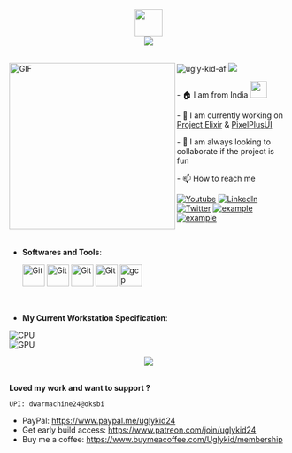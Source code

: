 <div align="center">

<img align="center" src="https://media.giphy.com/media/v1.Y2lkPTc5MGI3NjExMzlsZHg3eGliNTBhOWYwZmU0Z3NxaWZzZnlsdHpkYTY3YmVwNXhleiZlcD12MV9pbnRlcm5hbF9naWZfYnlfaWQmY3Q9dHM/kAm4u0lhDCmXnugz6p/giphy.gif" width ="50">
  <br>
  
<a href="https://github.com/DenverCoder1/readme-typing-svg">
    <img align="center" src="https://readme-typing-svg.herokuapp.com?&font=IBM+Plex+Sans&color=e05d44&size=20&lines=Hi+there!+Its+Saurav+here!;I'm+an+AOSP+Developer,;and+a+Web+Designer;I'm+also+studying+and+23+year+old" /></a>

</div>

<br>

<div>

  <img align="left" alt="GIF" src="https://user-images.githubusercontent.com/37551474/113611467-3a567d80-9657-11eb-862b-b07b4f105c6f.gif" alt="GitHub Octocat Drinking a Cup of Coffee" height="300">

<p align="left">
    <img src="https://komarev.com/ghpvc/?username=ugly-kid-af&style=flat-square" alt="ugly-kid-af" /> 
  <img src="https://img.shields.io/badge/Languages-English-dodgerblue" />
</p>


<p align="left">
  - 🏠 I am from India <img src="https://github.com/TheDudeThatCode/TheDudeThatCode/blob/master/Assets/Developer.gif" width="30px">
</p>

<p align="left">
  - 🏢 I am currently working on <a href="https://projectelixiros.com">Project Elixir</a> & <a href="https://ppui.site">PixelPlusUI</a>
</p> 

<p align="left">
  - 👯 I am always looking to collaborate if the project is fun
</p>
<p align="left">
  - 📫 How to reach me 
</p>
<p align="left">
  <a href="https://www.youtube.com/@weekendoclock"><img alt="Youtube" title="Youtube" src="https://img.shields.io/badge/-YouTube-red?style=for-the-badge&logo=youtube&logoColor=white"/></a>
  <a href="https://www.linkedin.com/in/sourav2407"><img alt="LinkedIn" title="LinkedIn" src="https://img.shields.io/badge/-LinkedIn-0077B5?style=for-the-badge&logo=linkedin&logoColor=white"/></a>
  <a href="https://twitter.com/ugly_kid_af"><img alt="Twitter" title="Twitter" src="https://img.shields.io/badge/-Twitter-1DA1F2?style=for-the-badge&logo=twitter&logoColor=white"/></a>
  <a href="https://telegram.me/ugly_kid_af" target="_blank"><img src="https://img.shields.io/badge/Telegram-26A5E4.svg?style=for-the-badge&logo=telegram&logoColor=white" alt="example"/></a>
  <a href="mailto:dwarmachine24@gmail.com" target="_blank"><img src="https://img.shields.io/badge/Gmail-D14836?style=for-the-badge&logo=gmail&logoColor=white" alt="example"/></a>
</p>

  </div>

<br>

- **Softwares and Tools**:

    <img src="https://user-images.githubusercontent.com/64439609/212556685-de9a7c04-31b0-43b6-af39-7c82ac13b321.png" width="40" height="40" alt="Git"/>
    <img src="https://user-images.githubusercontent.com/64439609/212556741-81407849-82c8-4926-854f-820e8a644375.png" width="40" height="40" alt="Git"/>
    <img src="https://user-images.githubusercontent.com/64439609/212556816-5f39489d-6cee-4f1c-997f-4d30a391287c.png" width="40" height="40" alt="Git"/>
    <img src="https://user-images.githubusercontent.com/64439609/212556802-77a65ec1-aa71-4272-b603-1a57d1914678.png" width="40" height="40" alt="Git"/>
    <img src="https://www.vectorlogo.zone/logos/google_cloud/google_cloud-icon.svg" width="40" height="40" alt="gcp" />

<br>

- **My Current Workstation Specification**:

![CPU](https://img.shields.io/badge/AMD-Ryzen_5_3500-ED1C24?style=for-the-badge&logo=amd&logoColor=white)
<br> 
![GPU](https://img.shields.io/badge/AMD-Radeon_Asus_Dual_RX_6600_8GB-ED1C24?style=for-the-badge&logo=amd&logoColor=white) 



<div class= "container" align="center">
<!--   <img src="https://github-readme-stats.vercel.app/api?username=ugly-kid-af&&show_icons=true&count_private=true&hide_border=true&theme=auto"> 
  <img src="https://github-readme-stats.vercel.app/api/top-langs/?username=ugly-kid-af&hide_border=true&layout=compact&theme=auto"/> -->

  <img src="https://github-readme-streak-stats.herokuapp.com?user=ugly-kid-af&hide_border=true&border_radius=20&date_format=j%20M%5B%20Y%5D"/>
</div>

<br>

**Loved my work and want to support ?**

```
UPI: dwarmachine24@oksbi
```
- PayPal: https://www.paypal.me/uglykid24
- Get early build access: https://www.patreon.com/join/uglykid24
- Buy me a coffee: https://www.buymeacoffee.com/Uglykid/membership

